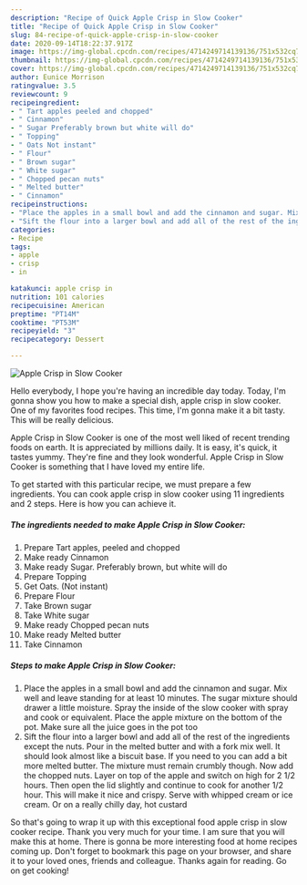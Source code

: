 ```yaml
---
description: "Recipe of Quick Apple Crisp in Slow Cooker"
title: "Recipe of Quick Apple Crisp in Slow Cooker"
slug: 84-recipe-of-quick-apple-crisp-in-slow-cooker
date: 2020-09-14T18:22:37.917Z
image: https://img-global.cpcdn.com/recipes/4714249714139136/751x532cq70/apple-crisp-in-slow-cooker-recipe-main-photo.jpg
thumbnail: https://img-global.cpcdn.com/recipes/4714249714139136/751x532cq70/apple-crisp-in-slow-cooker-recipe-main-photo.jpg
cover: https://img-global.cpcdn.com/recipes/4714249714139136/751x532cq70/apple-crisp-in-slow-cooker-recipe-main-photo.jpg
author: Eunice Morrison
ratingvalue: 3.5
reviewcount: 9
recipeingredient:
- " Tart apples peeled and chopped"
- " Cinnamon"
- " Sugar Preferably brown but white will do"
- " Topping"
- " Oats Not instant"
- " Flour"
- " Brown sugar"
- " White sugar"
- " Chopped pecan nuts"
- " Melted butter"
- " Cinnamon"
recipeinstructions:
- "Place the apples in a small bowl and add the cinnamon and sugar. Mix well and leave standing for at least 10 minutes. The sugar mixture should drawer a little moisture. Spray the inside of the slow cooker with spray and cook or equivalent. Place the apple mixture on the bottom of the pot. Make sure all the juice goes in the pot too"
- "Sift the flour into a larger bowl and add all of the rest of the ingredients except the nuts. Pour in the melted butter and with a fork mix well. It should look almost like a biscuit base. If you need to you can add a bit more melted butter. The mixture must remain crumbly though. Now add the chopped nuts. Layer on top of the apple and switch on high for 2 1/2 hours. Then open the lid slightly and continue to cook for another 1/2 hour. This will make it nice and crispy. Serve with whipped cream or ice cream. Or on a really chilly day, hot custard"
categories:
- Recipe
tags:
- apple
- crisp
- in

katakunci: apple crisp in 
nutrition: 101 calories
recipecuisine: American
preptime: "PT14M"
cooktime: "PT53M"
recipeyield: "3"
recipecategory: Dessert

---
```



![Apple Crisp in Slow Cooker](https://img-global.cpcdn.com/recipes/4714249714139136/751x532cq70/apple-crisp-in-slow-cooker-recipe-main-photo.jpg)

Hello everybody, I hope you're having an incredible day today. Today, I'm gonna show you how to make a special dish, apple crisp in slow cooker. One of my favorites food recipes. This time, I'm gonna make it a bit tasty. This will be really delicious.



Apple Crisp in Slow Cooker is one of the most well liked of recent trending foods on earth. It is appreciated by millions daily. It is easy, it's quick, it tastes yummy. They're fine and they look wonderful. Apple Crisp in Slow Cooker is something that I have loved my entire life.


To get started with this particular recipe, we must prepare a few ingredients. You can cook apple crisp in slow cooker using 11 ingredients and 2 steps. Here is how you can achieve it.

##### The ingredients needed to make Apple Crisp in Slow Cooker:

1. Prepare  Tart apples, peeled and chopped
1. Make ready  Cinnamon
1. Make ready  Sugar. Preferably brown, but white will do
1. Prepare  Topping
1. Get  Oats. (Not instant)
1. Prepare  Flour
1. Take  Brown sugar
1. Take  White sugar
1. Make ready  Chopped pecan nuts
1. Make ready  Melted butter
1. Take  Cinnamon




##### Steps to make Apple Crisp in Slow Cooker:

1. Place the apples in a small bowl and add the cinnamon and sugar. Mix well and leave standing for at least 10 minutes. The sugar mixture should drawer a little moisture. Spray the inside of the slow cooker with spray and cook or equivalent. Place the apple mixture on the bottom of the pot. Make sure all the juice goes in the pot too
1. Sift the flour into a larger bowl and add all of the rest of the ingredients except the nuts. Pour in the melted butter and with a fork mix well. It should look almost like a biscuit base. If you need to you can add a bit more melted butter. The mixture must remain crumbly though. Now add the chopped nuts. Layer on top of the apple and switch on high for 2 1/2 hours. Then open the lid slightly and continue to cook for another 1/2 hour. This will make it nice and crispy. Serve with whipped cream or ice cream. Or on a really chilly day, hot custard




So that's going to wrap it up with this exceptional food apple crisp in slow cooker recipe. Thank you very much for your time. I am sure that you will make this at home. There is gonna be more interesting food at home recipes coming up. Don't forget to bookmark this page on your browser, and share it to your loved ones, friends and colleague. Thanks again for reading. Go on get cooking!
